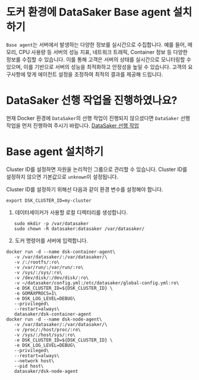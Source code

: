 # 도커 환경에 DataSaker Base agent 설치 하기

`Base agent`는 서버에서 발생하는 다양한 정보를 실시간으로 수집합니다.
예를 들어, 메모리, CPU 사용량 등 서버의 성능 지표, 네트워크 트래픽, Container 정보 등 다양한 정보를 수집할 수 있습니다.
이를 통해 고객은 서버의 상태를 실시간으로 모니터링할 수 있으며, 이를 기반으로 서버의 성능을 최적화하고 안정성을 높일 수 있습니다.
고객의 요구사항에 맞게 에이전트 설정을 조정하여 최적의 결과를 제공해 드립니다.

# DataSaker 선행 작업을 진행하였나요?

현재 Docker 환경에 `DataSaker`의 선행 작업이 진행되지 않으셨다면 `DataSaker` 선행 작업을 먼저 진행하여 주시기 바랍니다. [DataSaker 선행 작업](${PREPARATION_MANUAL_KR})

# Base agent 설치하기

Cluster ID를 설정하면 자원을 논리적인 그룹으로 관리할 수 있습니다. Cluster ID를 설정하지 않으면 기본값으로 `unknown`이 설정됩니다.

Cluster ID를 설정하기 위해선 다음과 같이 환경 변수를 설정해야 합니다.

```shell
export DSK_CLUSTER_ID=my-cluster
```

1. 데이터세이커가 사용할 로컬 디렉터리를 생성합니다.

```shell
   sudo mkdir -p /var/datasaker
   sudo chown -R datasaker:datasaker /var/datasaker/ 
```

2. 도커 명령어를 서버에 입력합니다.

```shell
docker run -d --name dsk-container-agent\
   -v /var/datasaker/:/var/datasaker/\
   -v /:/rootfs/:ro\
   -v /var/run/:/var/run/:ro\
   -v /sys/:/sys/:ro\
   -v /dev/disk/:/dev/disk/:ro\
   -v ~/datasaker/config.yml:/etc/datasaker/global-config.yml:ro\
   -e DSK_CLUSTER_ID=${DSK_CLUSTER_ID} \
   -e GOMAXPROCS=1\
   -e DSK_LOG_LEVEL=DEBUG\
   --privileged\
   --restart=always\
   datasaker/dsk-container-agent
docker run -d --name dsk-node-agent\
   -v /var/datasaker/:/var/datasaker/\
   -v /proc/:/host/proc/:ro\
   -v /sys/:/host/sys/:ro\
   -e DSK_CLUSTER_ID=${DSK_CLUSTER_ID} \
   -e DSK_LOG_LEVEL=DEBUG\
   --privileged\
   --restart=always\
   --network host\
   --pid host\
   datasaker/dsk-node-agent
```

